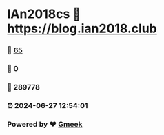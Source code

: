 # IAn2018cs :link: https://blog.ian2018.club 
### :page_facing_up: [65](https://blog.ian2018.club/tag.html) 
### :speech_balloon: 0 
### :hibiscus: 289778 
### :alarm_clock: 2024-06-27 12:54:01 
### Powered by :heart: [Gmeek](https://github.com/Meekdai/Gmeek)
